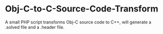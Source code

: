 Obj-C-to-C-Source-Code-Transform
================================

A small PHP script transforms Obj-C source code to C++, will generate a .solved file and a .header file.